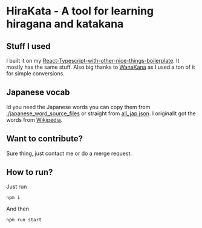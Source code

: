 
# HiraKata - A tool for learning hiragana and katakana

## Stuff I used
I built it on my [React-Typescript-with-other-nice-things-boilerplate](https://github.com/Orzelius/React-Typescript-with-other-nice-things-boilerplate). It mostly has the same stuff.  Also big thanks to [WanaKana](https://github.com/WaniKani/WanaKana) as I used a ton of it for simple conversions.

## Japanese vocab
Id you need the Japanese words you can copy them from [./japanese_word_source_files](https://github.com/Orzelius/HiraKata/tree/master/japanese_word_source_files) or straight from [all_jap.json](https://github.com/Orzelius/HiraKata/blob/master/src/app/all_jap.json). I originallt got the words from [Wikipedia](https://en.wiktionary.org/wiki/Appendix:JLPT).

## Want to contribute?
Sure thing, just contact me or do a merge request.

## How to run?
Just run

    npm i

And then

	npm run start
